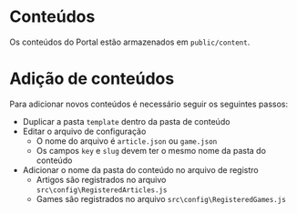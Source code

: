# Conteúdos

Os conteúdos do Portal estão armazenados em `public/content`.

# Adição de conteúdos

Para adicionar novos conteúdos é necessário seguir os seguintes passos:

- Duplicar a pasta `template` dentro da pasta de conteúdo
- Editar o arquivo de configuração
  - O nome do arquivo é `article.json` ou `game.json`
  - Os campos `key` e `slug` devem ter o mesmo nome da pasta do conteúdo
- Adicionar o nome da pasta do conteúdo no arquivo de registro
  - Artigos são registrados no arquivo `src\config\RegisteredArticles.js`
  - Games são registrados no arquivo `src\config\RegisteredGames.js`